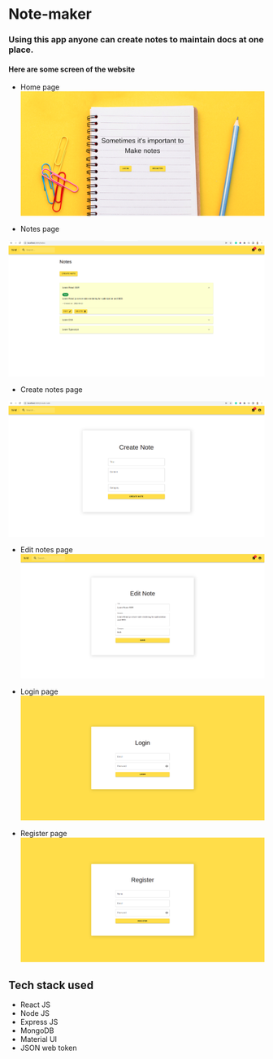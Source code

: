 # Note-maker

### Using this app anyone can create notes to maintain docs at one place.

#### Here are some screen of the website

* Home page
![Homepage](./screenshots/home.png)

* Notes page

![Notes page](./screenshots/notes.png)

* Create notes page

![Create notes page](./screenshots/create.png)

* Edit notes page
![Edit notes page](./screenshots/edit.png)

* Login page
![Login page](./screenshots/login.png)

* Register page
![Register page](./screenshots/register.png)

## Tech stack used
  * React JS
  * Node JS
  * Express JS
  * MongoDB
  * Material UI
  * JSON web token

